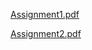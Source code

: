 [Assignment1.pdf](https://github.com/Ajmean/Exploratory-Analysis-Of-Rain-Fall-Data-In-India-For-Agriculture/files/15033227/Assignment1.pdf)

[Assignment2.pdf](https://github.com/Ajmean/Exploratory-Analysis-Of-Rain-Fall-Data-In-India-For-Agriculture/files/15033235/Assignment2.pdf)
